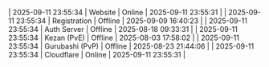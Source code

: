 | 2025-09-11 23:55:34 | Website | Online | 2025-09-11 23:55:31 |
| 2025-09-11 23:55:34 | Registration | Offline | 2025-09-09 16:40:23 |
| 2025-09-11 23:55:34 | Auth Server | Offline | 2025-08-18 09:33:31 |
| 2025-09-11 23:55:34 | Kezan (PvE) | Offline | 2025-08-03 17:58:02 |
| 2025-09-11 23:55:34 | Gurubashi (PvP) | Offline | 2025-08-23 21:44:06 |
| 2025-09-11 23:55:34 | Cloudflare | Online | 2025-09-11 23:55:31 |
